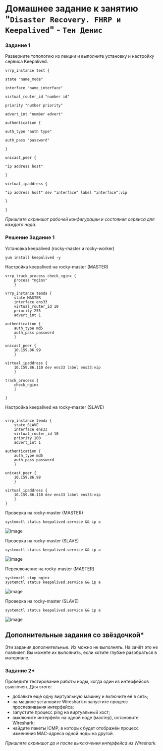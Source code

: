 # Домашнее задание к занятию "`Disaster Recovery. FHRP и Keepalived`" - `Тен Денис`

### Задание 1

Разверните топологию из лекции и выполните установку и настройку сервиса Keepalived. 

```
vrrp_instance test {

state "name_mode"

interface "name_interface"

virtual_router_id "number id"

priority "number priority"

advert_int "number advert"

authentication {

auth_type "auth type"

auth_pass "password"

}

unicast_peer {

"ip address host"

}

virtual_ipaddress {

"ip address host" dev "interface" label "interface":vip

}

}

```

*Пришлите скриншот рабочей конфигурации и состояния сервиса для каждого нода.*

### Решение Задание 1



Установка keepalived (rocky-master и rocky-worker)

```
yum install keepalived -y
```

Настройка keepalived на rocky-master (MASTER)

```
vrrp_track_process check_nginx {
    process "nginx"
    }
	
vrrp_instance tenda {
    state MASTER
    interface ens33
    virtual_router_id 10
    priority 255
    advert_int 1
	
authentication {
    auth_type md5
    auth_pass password
    }

unicast_peer {
    10.159.86.99
    }

virtual_ipaddress {
    10.159.86.110 dev ens33 label ens33:vip
    }

track_process {
    check_nginx
    }

}

```
Настройка keepalived на rocky-master (SLAVE)
```

vrrp_instance tenda {
    state SLAVE
    interface ens33
    virtual_router_id 10
    priority 100
    advert_int 1
	
authentication {
    auth_type md5
    auth_pass password
    }

unicast_peer {
    10.159.86.98
    }

virtual_ipaddress {
    10.159.86.110 dev ens33 label ens33:vip
    }
}
```
Проверка на rocky-master (MASTER)

```
systemctl status keepalived.service && ip a
```
![image](https://github.com/killakazzak/hw-Disaster-Recovery.-FHRP-Keepalived/assets/32342205/e1ed189f-016d-4372-b8ff-d62542aeaa17)

Проверка на rocky-master (SLAVE)

```
systemctl status keepalived.service && ip a
```
![image](https://github.com/killakazzak/hw-Disaster-Recovery.-FHRP-Keepalived/assets/32342205/7a05168c-3c74-4249-b369-95856e1d27e8)

Переключение на rocky-master (MASTER)
```
systemctl stop nginx
systemctl status keepalived.service && ip a
```

![image](https://github.com/killakazzak/hw-Disaster-Recovery.-FHRP-Keepalived/assets/32342205/35e394e3-baa5-4720-b781-b89f0d24420e)

Проверка на rocky-master (SLAVE)
```
systemctl status keepalived.service && ip a
```
![image](https://github.com/killakazzak/hw-Disaster-Recovery.-FHRP-Keepalived/assets/32342205/7acd9d55-6539-4f46-b1b6-95186d6d5859)


## Дополнительные задания со звёздочкой*

Эти задания дополнительные. Их можно не выполнять. На зачёт это не повлияет. Вы можете их выполнить, если хотите глубже разобраться в материале.
 
### Задание 2*

Проведите тестирование работы ноды, когда один из интерфейсов выключен. Для этого:
- добавьте ещё одну виртуальную машину и включите её в сеть;
- на машине установите Wireshark и запустите процесс прослеживания интерфейса;
- запустите процесс ping на виртуальный хост;
- выключите интерфейс на одной ноде (мастер), остановите Wireshark;
- найдите пакеты ICMP, в которых будет отображён процесс изменения MAC-адреса одной ноды на другой. 

 *Пришлите скриншот до и после выключения интерфейса из Wireshark.*



